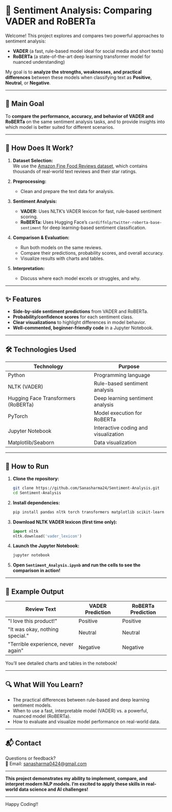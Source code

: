 # 🚦 Sentiment Analysis: Comparing VADER and RoBERTa

Welcome! This project explores and compares two powerful approaches to sentiment analysis:  
- **VADER** (a fast, rule-based model ideal for social media and short texts)  
- **RoBERTa** (a state-of-the-art deep learning transformer model for nuanced understanding)

My goal is to **analyze the strengths, weaknesses, and practical differences** between these models when classifying text as **Positive**, **Neutral**, or **Negative**.

---

## 🎯 Main Goal

To **compare the performance, accuracy, and behavior of VADER and RoBERTa** on the same sentiment analysis tasks, and to provide insights into which model is better suited for different scenarios.

---

## 🧭 How Does It Work?

1. **Dataset Selection:**  
   We use the [Amazon Fine Food Reviews dataset](https://www.kaggle.com/datasets/snap/amazon-fine-food-reviews), which contains thousands of real-world text reviews and their star ratings.

2. **Preprocessing:**  
   - Clean and prepare the text data for analysis.

3. **Sentiment Analysis:**  
   - **VADER:** Uses NLTK’s VADER lexicon for fast, rule-based sentiment scoring.
   - **RoBERTa:** Uses Hugging Face’s `cardiffnlp/twitter-roberta-base-sentiment` for deep learning-based sentiment classification.

4. **Comparison & Evaluation:**  
   - Run both models on the same reviews.
   - Compare their predictions, probability scores, and overall accuracy.
   - Visualize results with charts and tables.

5. **Interpretation:**  
   - Discuss where each model excels or struggles, and why.

---

## ✨ Features

- **Side-by-side sentiment predictions** from VADER and RoBERTa.
- **Probability/confidence scores** for each sentiment class.
- **Clear visualizations** to highlight differences in model behavior.
- **Well-commented, beginner-friendly code** in a Jupyter Notebook.

---

## 🛠️ Technologies Used

| Technology             | Purpose                                  |
|-----------------------|------------------------------------------|
| Python                | Programming language                      |
| NLTK (VADER)          | Rule-based sentiment analysis             |
| Hugging Face Transformers (RoBERTa) | Deep learning sentiment analysis |
| PyTorch               | Model execution for RoBERTa               |
| Jupyter Notebook      | Interactive coding and visualization      |
| Matplotlib/Seaborn    | Data visualization                        |

---

## 🚀 How to Run

1. **Clone the repository:**
    ```bash
    git clone https://github.com/Sanasharma24/Sentiment-Analysis.git
    cd Sentiment-Analysis
    ```

2. **Install dependencies:**
    ```bash
    pip install pandas nltk torch transformers matplotlib scikit-learn jupyter
    ```

3. **Download NLTK VADER lexicon (first time only):**
    ```python
    import nltk
    nltk.download('vader_lexicon')
    ```

4. **Launch the Jupyter Notebook:**
    ```bash
    jupyter notebook
    ```

5. **Open `Sentiment_Analysis.ipynb` and run the cells to see the comparison in action!**

---

## 📝 Example Output

| Review Text                        | VADER Prediction | RoBERTa Prediction |  
|------------------------------------|------------------|--------------------|  
| "I love this product!"             | Positive         | Positive           |  
| "It was okay, nothing special."    | Neutral          | Neutral            |  
| "Terrible experience, never again" | Negative         | Negative           |  

You’ll see detailed charts and tables in the notebook!

---

## 🔍 What Will You Learn?

- The practical differences between rule-based and deep learning sentiment models.
- When to use a fast, interpretable model (VADER) vs. a powerful, nuanced model (RoBERTa).
- How to evaluate and visualize model performance on real-world data.

---

## 📬 Contact

Questions or feedback?  
📧 Email: sanasharma0424@gmail.com

---

**This project demonstrates my ability to implement, compare, and interpret modern NLP models. I’m excited to apply these skills in real-world data science and AI challenges!**

---

Happy Coding!!

